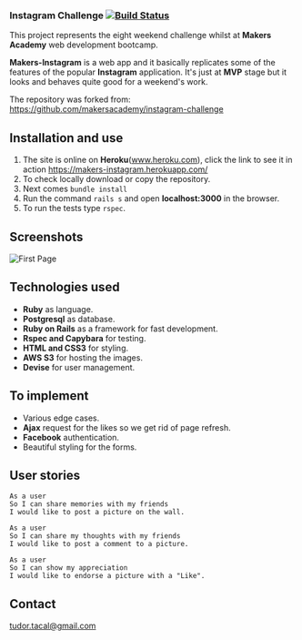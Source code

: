 ### Instagram Challenge [![Build Status](https://travis-ci.org/TudorTacal/instagram-challenge.svg?branch=master)](https://travis-ci.org/TudorTacal/instagram-challenge)

This project represents the eight weekend challenge whilst at **Makers Academy** web development bootcamp.

**Makers-Instagram** is a web app and it basically replicates some of the features of the popular **Instagram** application. It's just at **MVP** stage but it looks and behaves quite good for a weekend's work.

The repository was forked from: https://github.com/makersacademy/instagram-challenge

## Installation and use

1. The site is online on **Heroku**(www.heroku.com), click the link to see it in action https://makers-instagram.herokuapp.com/
2. To check locally download or copy the repository.
3. Next comes ```bundle install```
3. Run the command ```rails s``` and open **localhost:3000** in the browser.
4. To run the tests type ```rspec```.

## Screenshots

![First Page](https://s27.postimg.org/e0luljhv7/Screen_Shot_2017_01_15_at_21_34_11.png)

## Technologies used

* **Ruby** as language.
* **Postgresql** as database.
* **Ruby on Rails** as a framework for fast development.
* **Rspec and Capybara** for testing.
* **HTML and CSS3** for styling.
* **AWS S3** for hosting the images.
* **Devise** for user management.

## To implement

* Various edge cases.
* **Ajax** request for the likes so we get rid of page refresh.
* **Facebook** authentication.
* Beautiful styling for the forms.

## User stories
```
As a user
So I can share memories with my friends
I would like to post a picture on the wall.

As a user
So I can share my thoughts with my friends
I would like to post a comment to a picture.

As a user
So I can show my appreciation
I would like to endorse a picture with a "Like".
```
## Contact
tudor.tacal@gmail.com
